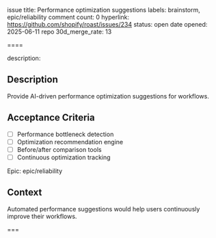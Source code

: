issue title: Performance optimization suggestions
labels: brainstorm, epic/reliability
comment count: 0
hyperlink: https://github.com/shopify/roast/issues/234
status: open
date opened: 2025-06-11
repo 30d_merge_rate: 13

====

description:
## Description
Provide AI-driven performance optimization suggestions for workflows.

## Acceptance Criteria
- [ ] Performance bottleneck detection
- [ ] Optimization recommendation engine
- [ ] Before/after comparison tools
- [ ] Continuous optimization tracking

Epic: epic/reliability

## Context
Automated performance suggestions would help users continuously improve their workflows.

===
